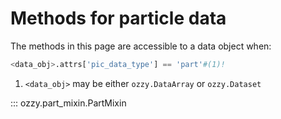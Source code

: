 # Methods for particle data

The methods in this page are accessible to a data object when:

```python {.annotate}
<data_obj>.attrs['pic_data_type'] == 'part'#(1)!
```

1.  `<data_obj>` may be either `ozzy.DataArray` or `ozzy.Dataset`

::: ozzy.part_mixin.PartMixin